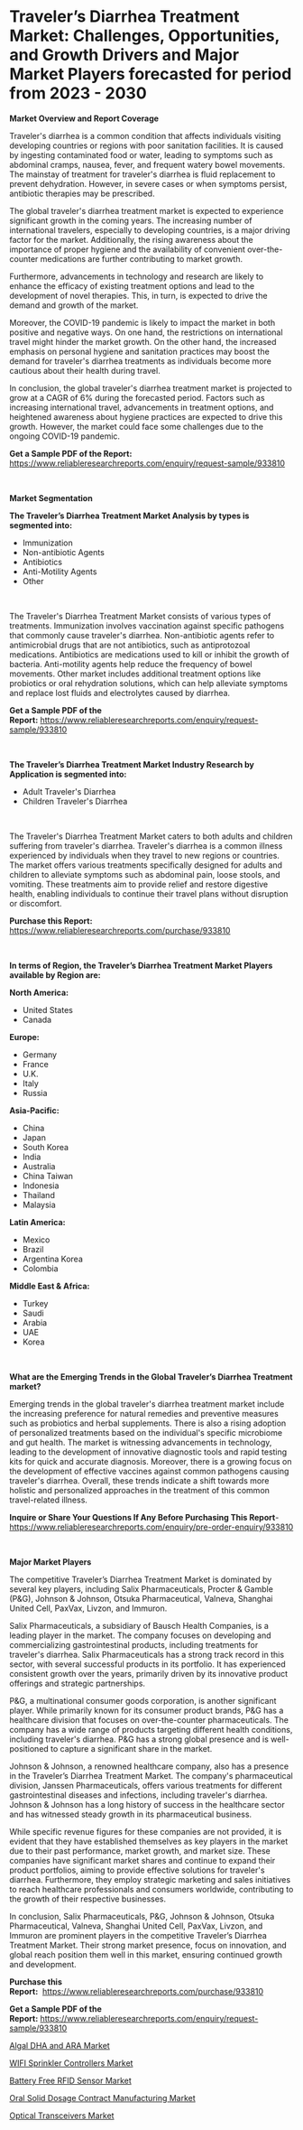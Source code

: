 <p><h1>Traveler’s Diarrhea Treatment Market: Challenges, Opportunities, and Growth Drivers and Major Market Players forecasted for period from 2023 - 2030</h1></p><p><strong>Market Overview and Report Coverage</strong></p>
<p><p>Traveler's diarrhea is a common condition that affects individuals visiting developing countries or regions with poor sanitation facilities. It is caused by ingesting contaminated food or water, leading to symptoms such as abdominal cramps, nausea, fever, and frequent watery bowel movements. The mainstay of treatment for traveler's diarrhea is fluid replacement to prevent dehydration. However, in severe cases or when symptoms persist, antibiotic therapies may be prescribed.</p><p>The global traveler's diarrhea treatment market is expected to experience significant growth in the coming years. The increasing number of international travelers, especially to developing countries, is a major driving factor for the market. Additionally, the rising awareness about the importance of proper hygiene and the availability of convenient over-the-counter medications are further contributing to market growth.</p><p>Furthermore, advancements in technology and research are likely to enhance the efficacy of existing treatment options and lead to the development of novel therapies. This, in turn, is expected to drive the demand and growth of the market.</p><p>Moreover, the COVID-19 pandemic is likely to impact the market in both positive and negative ways. On one hand, the restrictions on international travel might hinder the market growth. On the other hand, the increased emphasis on personal hygiene and sanitation practices may boost the demand for traveler's diarrhea treatments as individuals become more cautious about their health during travel.</p><p>In conclusion, the global traveler's diarrhea treatment market is projected to grow at a CAGR of 6% during the forecasted period. Factors such as increasing international travel, advancements in treatment options, and heightened awareness about hygiene practices are expected to drive this growth. However, the market could face some challenges due to the ongoing COVID-19 pandemic.</p></p>
<p><strong>Get a Sample PDF of the Report:</strong> <a href="https://www.reliableresearchreports.com/enquiry/request-sample/933810">https://www.reliableresearchreports.com/enquiry/request-sample/933810</a></p>
<p>&nbsp;</p>
<p><strong>Market Segmentation</strong></p>
<p><strong>The Traveler’s Diarrhea Treatment Market Analysis by types is segmented into:</strong></p>
<p><ul><li>Immunization</li><li>Non-antibiotic Agents</li><li>Antibiotics</li><li>Anti-Motility Agents</li><li>Other</li></ul></p>
<p>&nbsp;</p>
<p><p>The Traveler's Diarrhea Treatment Market consists of various types of treatments. Immunization involves vaccination against specific pathogens that commonly cause traveler's diarrhea. Non-antibiotic agents refer to antimicrobial drugs that are not antibiotics, such as antiprotozoal medications. Antibiotics are medications used to kill or inhibit the growth of bacteria. Anti-motility agents help reduce the frequency of bowel movements. Other market includes additional treatment options like probiotics or oral rehydration solutions, which can help alleviate symptoms and replace lost fluids and electrolytes caused by diarrhea.</p></p>
<p><strong>Get a Sample PDF of the Report:</strong>&nbsp;<a href="https://www.reliableresearchreports.com/enquiry/request-sample/933810">https://www.reliableresearchreports.com/enquiry/request-sample/933810</a></p>
<p>&nbsp;</p>
<p><strong>The Traveler’s Diarrhea Treatment Market Industry Research by Application is segmented into:</strong></p>
<p><ul><li>Adult Traveler's Diarrhea</li><li>Children Traveler's Diarrhea</li></ul></p>
<p>&nbsp;</p>
<p><p>The Traveler's Diarrhea Treatment Market caters to both adults and children suffering from traveler's diarrhea. Traveler's diarrhea is a common illness experienced by individuals when they travel to new regions or countries. The market offers various treatments specifically designed for adults and children to alleviate symptoms such as abdominal pain, loose stools, and vomiting. These treatments aim to provide relief and restore digestive health, enabling individuals to continue their travel plans without disruption or discomfort.</p></p>
<p><strong>Purchase this Report:</strong>&nbsp; <a href="https://www.reliableresearchreports.com/purchase/933810">https://www.reliableresearchreports.com/purchase/933810</a></p>
<p>&nbsp;</p>
<p><strong>In terms of Region, the Traveler’s Diarrhea Treatment Market Players available by Region are:</strong></p>
<p>
    <p> <strong> North America: </strong>
        <ul>
            <li>United States</li>
            <li>Canada</li>
        </ul>
        </p> 
    <p> <strong> Europe: </strong>
        <ul>
            <li>Germany</li>
            <li>France</li>
            <li>U.K.</li>
            <li>Italy</li>
            <li>Russia</li>
        </ul>
        </p> 
    <p> <strong> Asia-Pacific: </strong>
        <ul>
            <li>China</li>
            <li>Japan</li>
            <li>South Korea</li>
            <li>India</li>
            <li>Australia</li>
            <li>China Taiwan</li>
            <li>Indonesia</li>
            <li>Thailand</li>
            <li>Malaysia</li>
        </ul>
        </p> 
    <p> <strong> Latin America: </strong>
        <ul>
            <li>Mexico</li>
            <li>Brazil</li>
            <li>Argentina Korea</li>
            <li>Colombia</li>
        </ul>
        </p> 
    <p> <strong> Middle East & Africa: </strong>
        <ul>
            <li>Turkey</li>
            <li>Saudi</li>
            <li>Arabia</li>
            <li>UAE</li>
            <li>Korea</li>
        </ul>
    </p>
    </p>
<p>&nbsp;</p>
<p><strong>What are the Emerging Trends in the Global Traveler’s Diarrhea Treatment market?</strong></p>
<p><p>Emerging trends in the global traveler's diarrhea treatment market include the increasing preference for natural remedies and preventive measures such as probiotics and herbal supplements. There is also a rising adoption of personalized treatments based on the individual's specific microbiome and gut health. The market is witnessing advancements in technology, leading to the development of innovative diagnostic tools and rapid testing kits for quick and accurate diagnosis. Moreover, there is a growing focus on the development of effective vaccines against common pathogens causing traveler's diarrhea. Overall, these trends indicate a shift towards more holistic and personalized approaches in the treatment of this common travel-related illness.</p></p>
<p><strong>Inquire or Share Your Questions If Any Before Purchasing This Report</strong>- <a href="https://www.reliableresearchreports.com/enquiry/pre-order-enquiry/933810">https://www.reliableresearchreports.com/enquiry/pre-order-enquiry/933810</a></p>
<p>&nbsp;</p>
<p><strong>Major Market Players</strong></p>
<p><p>The competitive Traveler’s Diarrhea Treatment Market is dominated by several key players, including Salix Pharmaceuticals, Procter & Gamble (P&G), Johnson & Johnson, Otsuka Pharmaceutical, Valneva, Shanghai United Cell, PaxVax, Livzon, and Immuron.</p><p>Salix Pharmaceuticals, a subsidiary of Bausch Health Companies, is a leading player in the market. The company focuses on developing and commercializing gastrointestinal products, including treatments for traveler's diarrhea. Salix Pharmaceuticals has a strong track record in this sector, with several successful products in its portfolio. It has experienced consistent growth over the years, primarily driven by its innovative product offerings and strategic partnerships.</p><p>P&G, a multinational consumer goods corporation, is another significant player. While primarily known for its consumer product brands, P&G has a healthcare division that focuses on over-the-counter pharmaceuticals. The company has a wide range of products targeting different health conditions, including traveler's diarrhea. P&G has a strong global presence and is well-positioned to capture a significant share in the market.</p><p>Johnson & Johnson, a renowned healthcare company, also has a presence in the Traveler’s Diarrhea Treatment Market. The company's pharmaceutical division, Janssen Pharmaceuticals, offers various treatments for different gastrointestinal diseases and infections, including traveler's diarrhea. Johnson & Johnson has a long history of success in the healthcare sector and has witnessed steady growth in its pharmaceutical business.</p><p>While specific revenue figures for these companies are not provided, it is evident that they have established themselves as key players in the market due to their past performance, market growth, and market size. These companies have significant market shares and continue to expand their product portfolios, aiming to provide effective solutions for traveler's diarrhea. Furthermore, they employ strategic marketing and sales initiatives to reach healthcare professionals and consumers worldwide, contributing to the growth of their respective businesses.</p><p>In conclusion, Salix Pharmaceuticals, P&G, Johnson & Johnson, Otsuka Pharmaceutical, Valneva, Shanghai United Cell, PaxVax, Livzon, and Immuron are prominent players in the competitive Traveler’s Diarrhea Treatment Market. Their strong market presence, focus on innovation, and global reach position them well in this market, ensuring continued growth and development.</p></p>
<p><strong>Purchase this Report:</strong>&nbsp;&nbsp;<a href="https://www.reliableresearchreports.com/purchase/933810">https://www.reliableresearchreports.com/purchase/933810</a></p>
<p></p>
<p><strong>Get a Sample PDF of the Report:</strong>&nbsp;<a href="https://www.reliableresearchreports.com/enquiry/request-sample/933810">https://www.reliableresearchreports.com/enquiry/request-sample/933810</a></p>
<p><p><a href="https://alexnoahsspace4.quora.com/Algal-DHA-and-ARA-Market-Size-Share-Trends-Analysis-Report-By-Application-Regional-Outlook-Competitive-Strategies">Algal DHA and ARA Market</a></p><p><a href="https://www.linkedin.com/pulse/wifi-sprinkler-controllers-market-size-share-amp-trends-49e9c/">WIFI Sprinkler Controllers Market</a></p><p><a href="https://issuu.com/reportprime-2/docs/battery-free-rfid-sensor-market-size-2030.pptx?fr=xKAE9_zU1NQ">Battery Free RFID Sensor Market</a></p><p><a href="https://viksmarketresearch.quora.com/Oral-Solid-Dosage-Contract-Manufacturing-Market-Size-2023-2030-Global-Industrial-Analysis-Key-Geographical-Regions-M">Oral Solid Dosage Contract Manufacturing Market</a></p><p><a href="https://www.reportprime.com/optical-transceivers-r1051">Optical Transceivers Market</a></p></p>
